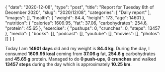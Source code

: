 {
    "date": "2020-12-08",
    "type": "post",
    "title": "Report for Tuesday 8th of December 2020",
    "slug": "2020\/12\/08",
    "categories": [
        "Daily report"
    ],
    "images": [],
    "health": {
        "weight": 84.4,
        "height": 173,
        "age": 14601
    },
    "nutrition": {
        "calories": 1609.95,
        "fat": 37.06,
        "carbohydrates": 254.6,
        "protein": 45.65
    },
    "exercise": {
        "pushups": 0,
        "crunches": 0,
        "steps": 13457
    },
    "media": {
        "books": [],
        "podcast": [],
        "youtube": [],
        "movies": [],
        "photos": []
    }
}

Today I am <strong>14601 days</strong> old and my weight is <strong>84.4 kg</strong>. During the day, I consumed <strong>1609.95 kcal</strong> coming from <strong>37.06 g</strong> fat, <strong>254.6 g</strong> carbohydrates and <strong>45.65 g</strong> protein. Managed to do <strong>0 push-ups</strong>, <strong>0 crunches</strong> and walked <strong>13457 steps</strong> during the day which is approximately <strong>10.25 km</strong>.